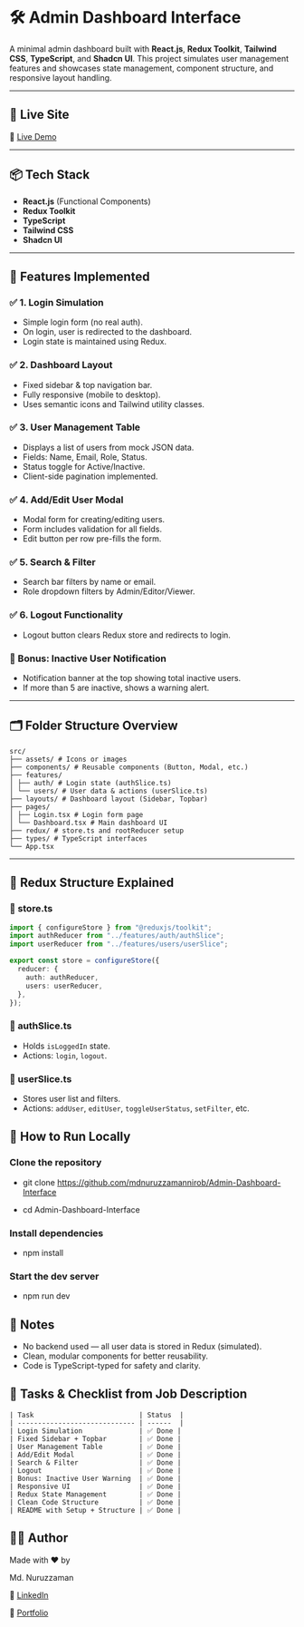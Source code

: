 # 🛠️ Admin Dashboard Interface

A minimal admin dashboard built with **React.js**, **Redux Toolkit**, **Tailwind CSS**, **TypeScript**, and **Shadcn UI**. This project simulates user management features and showcases state management, component structure, and responsive layout handling.

---

## 🚀 Live Site

🔗 [Live Demo](https://admin-dashboard-interface-eight.vercel.app)

---

## 📦 Tech Stack

- **React.js** (Functional Components)
- **Redux Toolkit**
- **TypeScript**
- **Tailwind CSS**
- **Shadcn UI**

---

## 🧰 Features Implemented

### ✅ 1. Login Simulation

- Simple login form (no real auth).
- On login, user is redirected to the dashboard.
- Login state is maintained using Redux.

### ✅ 2. Dashboard Layout

- Fixed sidebar & top navigation bar.
- Fully responsive (mobile to desktop).
- Uses semantic icons and Tailwind utility classes.

### ✅ 3. User Management Table

- Displays a list of users from mock JSON data.
- Fields: Name, Email, Role, Status.
- Status toggle for Active/Inactive.
- Client-side pagination implemented.

### ✅ 4. Add/Edit User Modal

- Modal form for creating/editing users.
- Form includes validation for all fields.
- Edit button per row pre-fills the form.

### ✅ 5. Search & Filter

- Search bar filters by name or email.
- Role dropdown filters by Admin/Editor/Viewer.

### ✅ 6. Logout Functionality

- Logout button clears Redux store and redirects to login.

### 🎁 Bonus: Inactive User Notification

- Notification banner at the top showing total inactive users.
- If more than 5 are inactive, shows a warning alert.

---

## 🗂️ Folder Structure Overview

```
src/
├── assets/ # Icons or images
├── components/ # Reusable components (Button, Modal, etc.)
├── features/
│ ├── auth/ # Login state (authSlice.ts)
│ └── users/ # User data & actions (userSlice.ts)
├── layouts/ # Dashboard layout (Sidebar, Topbar)
├── pages/
│ ├── Login.tsx # Login form page
│ └── Dashboard.tsx # Main dashboard UI
├── redux/ # store.ts and rootReducer setup
├── types/ # TypeScript interfaces
└── App.tsx
```

---

## 🧠 Redux Structure Explained

### 🔑 store.ts

```ts
import { configureStore } from "@reduxjs/toolkit";
import authReducer from "../features/auth/authSlice";
import userReducer from "../features/users/userSlice";

export const store = configureStore({
  reducer: {
    auth: authReducer,
    users: userReducer,
  },
});
```

### 🔐 authSlice.ts

- Holds `isLoggedIn` state.
- Actions: `login`, `logout`.

### 👥 userSlice.ts

- Stores user list and filters.
- Actions: `addUser`, `editUser`, `toggleUserStatus`, `setFilter`, etc.

## 🧪 How to Run Locally

### Clone the repository

- git clone https://github.com/mdnuruzzamannirob/Admin-Dashboard-Interface

- cd Admin-Dashboard-Interface

### Install dependencies

- npm install

### Start the dev server

- npm run dev

## 📌 Notes

- No backend used — all user data is stored in Redux (simulated).
- Clean, modular components for better reusability.
- Code is TypeScript-typed for safety and clarity.

## 📎 Tasks & Checklist from Job Description

```
| Task                          | Status  |
| ----------------------------- | ------  |
| Login Simulation              | ✅ Done |
| Fixed Sidebar + Topbar        | ✅ Done |
| User Management Table         | ✅ Done |
| Add/Edit Modal                | ✅ Done |
| Search & Filter               | ✅ Done |
| Logout                        | ✅ Done |
| Bonus: Inactive User Warning  | ✅ Done |
| Responsive UI                 | ✅ Done |
| Redux State Management        | ✅ Done |
| Clean Code Structure          | ✅ Done |
| README with Setup + Structure | ✅ Done |

```

## 👨‍💻 Author

Made with ❤️ by

Md. Nuruzzaman

🔗 [LinkedIn](https://www.linkedin.com/in/nuruzzamanmd2002/)

🔗 [Portfolio](https://mdnuruzzaman.web.app/)
